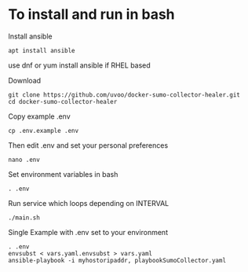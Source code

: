 # To install and run in bash

Install ansible
```
apt install ansible
```
use dnf or yum install ansible if RHEL based

Download
```
git clone https://github.com/uvoo/docker-sumo-collector-healer.git
cd docker-sumo-collector-healer 
```

Copy example .env
```
cp .env.example .env
```

Then edit .env and set your personal preferences
```
nano .env
```

Set environment variables in bash
```
. .env
```

Run service which loops depending on INTERVAL
```
./main.sh
```

Single Example with .env set to your environment
```
. .env
envsubst < vars.yaml.envsubst > vars.yaml
ansible-playbook -i myhostoripaddr, playbookSumoCollector.yaml
```
